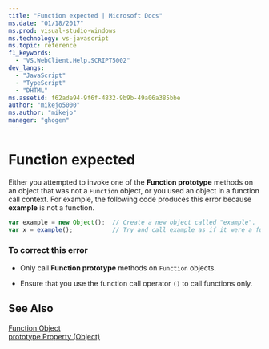 ```yaml
---
title: "Function expected | Microsoft Docs"
ms.date: "01/18/2017"
ms.prod: visual-studio-windows
ms.technology: vs-javascript
ms.topic: reference
f1_keywords: 
  - "VS.WebClient.Help.SCRIPT5002"
dev_langs: 
  - "JavaScript"
  - "TypeScript"
  - "DHTML"
ms.assetid: f62ade94-9f6f-4832-9b9b-49a06a385bbe
author: "mikejo5000"
ms.author: "mikejo"
manager: "ghogen"
---
```

# Function expected
Either you attempted to invoke one of the **Function prototype** methods on an object that was not a `Function` object, or you used an object in a function call context. For example, the following code produces this error because **example** is not a function.  
  
```JavaScript  
var example = new Object();  // Create a new object called "example".  
var x = example();           // Try and call example as if it were a function.  
```  
  
### To correct this error  
  
-   Only call **Function prototype** methods on `Function` objects.  
  
-   Ensure that you use the function call operator `()` to call functions only.  
  
## See Also  
 [Function Object](../../javascript/reference/function-object-javascript.md)   
 [prototype Property (Object)](../../javascript/reference/prototype-property-object-javascript.md)
